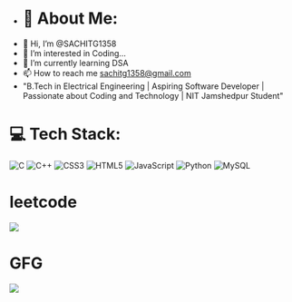 - # 💫 About Me:
- 👋 Hi, I’m @SACHITG1358
- 👀 I’m interested in Coding...
- 🌱 I’m currently learning DSA
- 📫 How to reach me sachitg1358@gmail.com
- "B.Tech in Electrical Engineering | Aspiring Software Developer | Passionate about Coding and Technology | NIT Jamshedpur Student"

# 💻 Tech Stack:
![C](https://img.shields.io/badge/c-%2300599C.svg?style=for-the-badge&logo=c&logoColor=white) ![C++](https://img.shields.io/badge/c++-%2300599C.svg?style=for-the-badge&logo=c%2B%2B&logoColor=white) ![CSS3](https://img.shields.io/badge/css3-%231572B6.svg?style=for-the-badge&logo=css3&logoColor=white)  ![HTML5](https://img.shields.io/badge/html5-%23E34F26.svg?style=for-the-badge&logo=html5&logoColor=white) ![JavaScript](https://img.shields.io/badge/javascript-%23323330.svg?style=for-the-badge&logo=javascript&logoColor=%23F7DF1E) ![Python](https://img.shields.io/badge/python-3670A0?style=for-the-badge&logo=python&logoColor=ffdd54) ![MySQL](https://img.shields.io/badge/mysql-%2300f.svg?style=for-the-badge&logo=mysql&logoColor=white)
# leetcode
![](https://leetcard.jacoblin.cool/Nobi_Dora?cache=0)
# GFG
[![](https://geeks-for-geeks-stats-api-napiyo.vercel.app/?userName=sachitqnqv)](<YOUR_LINK_HERE>)


<!---
SACHITG1358/SACHITG1358 is a ✨ special ✨ repository because its `README.md` (this file) appears on your GitHub profile.
You can click the Preview link to take a look at your changes.
--->
